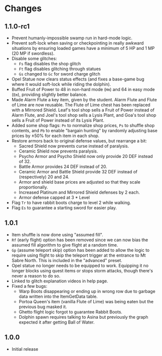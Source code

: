 # Changes

## 1.1.0-rc1
* Prevent humanly-impossible swamp run in hard-mode logic.
* Prevent soft-lock when saving or checkpointing in really awkward
  situations by ensuring loaded games have a minimum of 5 HP and 1 MP
  (20 MP if swordless).
* Disable some glitches:
    * `Fs` flag disables the shop glitch
    * `Ft` flag disables glitching through statues
    * `Gs` changed to `Gc` for sword charge glitch
* Opel Statue now clears status effects (and fixes a base-game bug
  where it would soft-lock while riding the dolphin).
* Buffed Fruit of Power to 48 in non-hard mode (`Hm`) and 64 in easy
  mode (`Em`), providing slightly better balance.
* Made Alarm Flute a key item, given by the student.  Alarm Flute and
  Flute of Lime are now reusable.  The Flute of Lime chest has been
  replaced with a Mirrored Shield.  Leaf's tool shop sells a Fruit of
  Power instead of Alarm Flute, and Joel's tool shop sells a Lysis
  Plant, and Goa's tool shop sells a Fruit of Power instead of its
  Lysis Plant.
* Added some shop flags: `Pn` to normalize shop prices, `Ps` to
  shuffle shop contents, and `Pb` to enable "bargain hunting" by
  randomly adjusting base prices by ±50% for each item in each shop.
* Restore armors back to original defense values, but rearrange a bit:
    * Sacred Shield now prevents curse instead of paralysis.
    * Ceramic Shield now prevents paralysis.
    * Psycho Armor and Psycho Shield now only provide 20 DEF instead of 32.
    * Battle Armor provides 24 DEF instead of 20.
    * Ceramic Armor and Battle Shield provide 32 DEF instead of (respectively)
      20 and 24.
    * Armor and shield base prices are adjusted so that they scale
      proportionally.
    * Increased Platinum and Mirrored Shield defenses by 2 each.
    * Armor defense capped at 3 * Level
* Flag `Tr` to have rabbit boots charge to level 2 while walking.
* Flag `Es` to guarantee a starting sword for easier play.

## 1.0.1
* Item shuffle is now done using "assumed fill".
* `Rf` (early flight) option has been removed since we can now bias
  the assumed fill algorithm to give flight at a random time.
* `Gp` (assume teleport skip) option has been added to allow the logic
  to require using flight to skip the teleport trigger at the entrance
  to Mt Sabre North.  This is included in the "advanced" preset.
* Opel statue no longer needs to be equipped to work.  Equipping it
  no longer blocks using quest items or stops storm attacks, though
  there's never a reason to do so.
* Linked to glitch explanation videos in help page.
* Fixed a few bugs:
    * Warp Boots disappearing or ending up in wrong row due to garbage
      data written into the ItemGetData table.
    * Portoa Queen's item (vanilla Flute of Lime) was being eaten but
      the previous bug masked it.
    * Ghetto flight logic forgot to guarantee Rabbit Boots.
    * Dolphin spawn requires talking to Asina but previously the graph
      expected it after getting Ball of Water.

## 1.0.0
* Initial release

